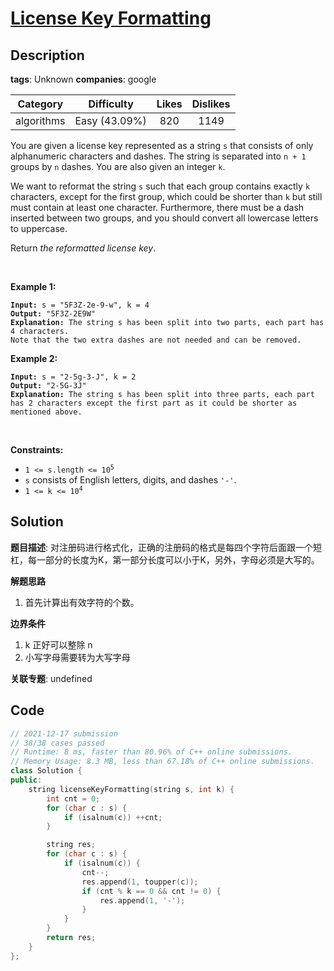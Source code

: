 # [License Key Formatting](https://leetcode.com/problems/license-key-formatting/description/)

## Description

**tags**: Unknown
**companies**: google

| Category | Difficulty | Likes | Dislikes |
| :------: | :--------: | :---: | :------: |
| algorithms | Easy (43.09%) | 820 | 1149 |

<p>You are given a license key represented as a string <code>s</code> that consists of only alphanumeric characters and dashes. The string is separated into <code>n + 1</code> groups by <code>n</code> dashes. You are also given an integer <code>k</code>.</p>

<p>We want to reformat the string <code>s</code> such that each group contains exactly <code>k</code> characters, except for the first group, which could be shorter than <code>k</code> but still must contain at least one character. Furthermore, there must be a dash inserted between two groups, and you should convert all lowercase letters to uppercase.</p>

<p>Return <em>the reformatted license key</em>.</p>

<p>&nbsp;</p>
<p><strong>Example 1:</strong></p>

<pre><code><strong>Input:</strong> s = &quot;5F3Z-2e-9-w&quot;, k = 4
<strong>Output:</strong> &quot;5F3Z-2E9W&quot;
<strong>Explanation:</strong> The string s has been split into two parts, each part has 4 characters.
Note that the two extra dashes are not needed and can be removed.</code></pre>

<p><strong>Example 2:</strong></p>

<pre><code><strong>Input:</strong> s = &quot;2-5g-3-J&quot;, k = 2
<strong>Output:</strong> &quot;2-5G-3J&quot;
<strong>Explanation:</strong> The string s has been split into three parts, each part has 2 characters except the first part as it could be shorter as mentioned above.</code></pre>

<p>&nbsp;</p>
<p><strong>Constraints:</strong></p>

<ul>
	<li><code>1 &lt;= s.length &lt;= 10<sup>5</sup></code></li>
	<li><code>s</code> consists of English letters, digits, and dashes <code>&#39;-&#39;</code>.</li>
	<li><code>1 &lt;= k &lt;= 10<sup>4</sup></code></li>
</ul>

## Solution

**题目描述**: 对注册码进行格式化，正确的注册码的格式是每四个字符后面跟一个短杠，每一部分的长度为K，第一部分长度可以小于K，另外，字母必须是大写的。

**解题思路**

1. 首先计算出有效字符的个数。

**边界条件**

1. k 正好可以整除 n
2. 小写字母需要转为大写字母

**关联专题**: undefined

## Code

```cpp
// 2021-12-17 submission
// 38/38 cases passed
// Runtime: 8 ms, faster than 80.96% of C++ online submissions.
// Memory Usage: 8.3 MB, less than 67.18% of C++ online submissions.
class Solution {
public:
    string licenseKeyFormatting(string s, int k) {
        int cnt = 0;
        for (char c : s) {
            if (isalnum(c)) ++cnt;
        }

        string res;
        for (char c : s) {
            if (isalnum(c)) {
                cnt--;
                res.append(1, toupper(c));
                if (cnt % k == 0 && cnt != 0) {
                    res.append(1, '-');
                }
            }
        }
        return res;
    }
};
```
